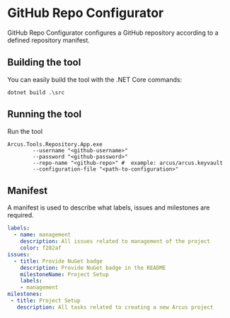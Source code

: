 # GitHub Repo Configurator
GitHub Repo Configurator configures a GitHub repository according to a defined repository manifest.

## Building the tool
You can easily build the tool with the .NET Core commands:
```shell
dotnet build .\src
```

## Running the tool
Run the tool
```shell
Arcus.Tools.Repository.App.exe
        --username "<github-username>"
        --password "<github-password>"
        --repo-name "<github-repo>" #  example: arcus/arcus.keyvault
        --configuration-file "<path-to-configuration>"
```

## Manifest
A manifest is used to describe what labels, issues and milestones are required.

```yaml
labels:
  - name: management
    description: All issues related to management of the project
    color: f282af
issues:
  - title: Provide NuGet badge
    description: Provide NuGet badge in the README
    milestoneName: Project Setup
    labels:
    - management
milestones:
 - title: Project Setup
   description: All tasks related to creating a new Arcus project
```